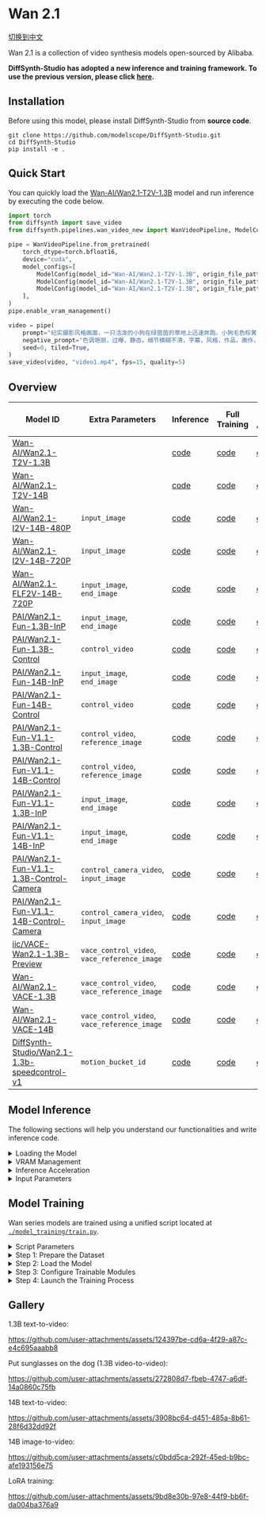 # Wan 2.1

[切换到中文](./README_zh.md)

Wan 2.1 is a collection of video synthesis models open-sourced by Alibaba.

**DiffSynth-Studio has adopted a new inference and training framework. To use the previous version, please click [here](https://github.com/modelscope/DiffSynth-Studio/tree/3edf3583b1f08944cee837b94d9f84d669c2729c).**

## Installation

Before using this model, please install DiffSynth-Studio from **source code**.

```shell
git clone https://github.com/modelscope/DiffSynth-Studio.git
cd DiffSynth-Studio
pip install -e .
```

## Quick Start

You can quickly load the [Wan-AI/Wan2.1-T2V-1.3B](https://www.modelscope.cn/models/Wan-AI/Wan2.1-T2V-1.3B) model and run inference by executing the code below.

```python
import torch
from diffsynth import save_video
from diffsynth.pipelines.wan_video_new import WanVideoPipeline, ModelConfig

pipe = WanVideoPipeline.from_pretrained(
    torch_dtype=torch.bfloat16,
    device="cuda",
    model_configs=[
        ModelConfig(model_id="Wan-AI/Wan2.1-T2V-1.3B", origin_file_pattern="diffusion_pytorch_model*.safetensors", offload_device="cpu"),
        ModelConfig(model_id="Wan-AI/Wan2.1-T2V-1.3B", origin_file_pattern="models_t5_umt5-xxl-enc-bf16.pth", offload_device="cpu"),
        ModelConfig(model_id="Wan-AI/Wan2.1-T2V-1.3B", origin_file_pattern="Wan2.1_VAE.pth", offload_device="cpu"),
    ],
)
pipe.enable_vram_management()

video = pipe(
    prompt="纪实摄影风格画面，一只活泼的小狗在绿茵茵的草地上迅速奔跑。小狗毛色棕黄，两只耳朵立起，神情专注而欢快。阳光洒在它身上，使得毛发看上去格外柔软而闪亮。背景是一片开阔的草地，偶尔点缀着几朵野花，远处隐约可见蓝天和几片白云。透视感鲜明，捕捉小狗奔跑时的动感和四周草地的生机。中景侧面移动视角。",
    negative_prompt="色调艳丽，过曝，静态，细节模糊不清，字幕，风格，作品，画作，画面，静止，整体发灰，最差质量，低质量，JPEG压缩残留，丑陋的，残缺的，多余的手指，画得不好的手部，画得不好的脸部，畸形的，毁容的，形态畸形的肢体，手指融合，静止不动的画面，杂乱的背景，三条腿，背景人很多，倒着走",
    seed=0, tiled=True,
)
save_video(video, "video1.mp4", fps=15, quality=5)
```

## Overview

| Model ID | Extra Parameters | Inference | Full Training | Full Training Validation | LoRA Training | LoRA Training Validation |
|-|-|-|-|-|-|-|
|[Wan-AI/Wan2.1-T2V-1.3B](https://modelscope.cn/models/Wan-AI/Wan2.1-T2V-1.3B)||[code](./model_inference/Wan2.1-T2V-1.3B.py)|[code](./model_training/full/Wan2.1-T2V-1.3B.sh)|[code](./model_training/validate_full/Wan2.1-T2V-1.3B.py)|[code](./model_training/lora/Wan2.1-T2V-1.3B.sh)|[code](./model_training/validate_lora/Wan2.1-T2V-1.3B.py)|
|[Wan-AI/Wan2.1-T2V-14B](https://modelscope.cn/models/Wan-AI/Wan2.1-T2V-14B)||[code](./model_inference/Wan2.1-T2V-14B.py)|[code](./model_training/full/Wan2.1-T2V-14B.sh)|[code](./model_training/validate_full/Wan2.1-T2V-14B.py)|[code](./model_training/lora/Wan2.1-T2V-14B.sh)|[code](./model_training/validate_lora/Wan2.1-T2V-14B.py)|
|[Wan-AI/Wan2.1-I2V-14B-480P](https://modelscope.cn/models/Wan-AI/Wan2.1-I2V-14B-480P)|`input_image`|[code](./model_inference/Wan2.1-I2V-14B-480P.py)|[code](./model_training/full/Wan2.1-I2V-14B-480P.sh)|[code](./model_training/validate_full/Wan2.1-I2V-14B-480P.py)|[code](./model_training/lora/Wan2.1-I2V-14B-480P.sh)|[code](./model_training/validate_lora/Wan2.1-I2V-14B-480P.py)|
|[Wan-AI/Wan2.1-I2V-14B-720P](https://modelscope.cn/models/Wan-AI/Wan2.1-I2V-14B-720P)|`input_image`|[code](./model_inference/Wan2.1-I2V-14B-720P.py)|[code](./model_training/full/Wan2.1-I2V-14B-720P.sh)|[code](./model_training/validate_full/Wan2.1-I2V-14B-720P.py)|[code](./model_training/lora/Wan2.1-I2V-14B-720P.sh)|[code](./model_training/validate_lora/Wan2.1-I2V-14B-720P.py)|
|[Wan-AI/Wan2.1-FLF2V-14B-720P](https://modelscope.cn/models/Wan-AI/Wan2.1-FLF2V-14B-720P)|`input_image`, `end_image`|[code](./model_inference/Wan2.1-FLF2V-14B-720P.py)|[code](./model_training/full/Wan2.1-FLF2V-14B-720P.sh)|[code](./model_training/validate_full/Wan2.1-FLF2V-14B-720P.py)|[code](./model_training/lora/Wan2.1-FLF2V-14B-720P.sh)|[code](./model_training/validate_lora/Wan2.1-FLF2V-14B-720P.py)|
|[PAI/Wan2.1-Fun-1.3B-InP](https://modelscope.cn/models/PAI/Wan2.1-Fun-1.3B-InP)|`input_image`, `end_image`|[code](./model_inference/Wan2.1-Fun-1.3B-InP.py)|[code](./model_training/full/Wan2.1-Fun-1.3B-InP.sh)|[code](./model_training/validate_full/Wan2.1-Fun-1.3B-InP.py)|[code](./model_training/lora/Wan2.1-Fun-1.3B-InP.sh)|[code](./model_training/validate_lora/Wan2.1-Fun-1.3B-InP.py)|
|[PAI/Wan2.1-Fun-1.3B-Control](https://modelscope.cn/models/PAI/Wan2.1-Fun-1.3B-Control)|`control_video`|[code](./model_inference/Wan2.1-Fun-1.3B-Control.py)|[code](./model_training/full/Wan2.1-Fun-1.3B-Control.sh)|[code](./model_training/validate_full/Wan2.1-Fun-1.3B-Control.py)|[code](./model_training/lora/Wan2.1-Fun-1.3B-Control.sh)|[code](./model_training/validate_lora/Wan2.1-Fun-1.3B-Control.py)|
|[PAI/Wan2.1-Fun-14B-InP](https://modelscope.cn/models/PAI/Wan2.1-Fun-14B-InP)|`input_image`, `end_image`|[code](./model_inference/Wan2.1-Fun-14B-InP.py)|[code](./model_training/full/Wan2.1-Fun-14B-InP.sh)|[code](./model_training/validate_full/Wan2.1-Fun-14B-InP.py)|[code](./model_training/lora/Wan2.1-Fun-14B-InP.sh)|[code](./model_training/validate_lora/Wan2.1-Fun-14B-InP.py)|
|[PAI/Wan2.1-Fun-14B-Control](https://modelscope.cn/models/PAI/Wan2.1-Fun-14B-Control)|`control_video`|[code](./model_inference/Wan2.1-Fun-14B-Control.py)|[code](./model_training/full/Wan2.1-Fun-14B-Control.sh)|[code](./model_training/validate_full/Wan2.1-Fun-14B-Control.py)|[code](./model_training/lora/Wan2.1-Fun-14B-Control.sh)|[code](./model_training/validate_lora/Wan2.1-Fun-14B-Control.py)|
|[PAI/Wan2.1-Fun-V1.1-1.3B-Control](https://modelscope.cn/models/PAI/Wan2.1-Fun-V1.1-1.3B-Control)|`control_video`, `reference_image`|[code](./model_inference/Wan2.1-Fun-V1.1-1.3B-Control.py)|[code](./model_training/full/Wan2.1-Fun-V1.1-1.3B-Control.sh)|[code](./model_training/validate_full/Wan2.1-Fun-V1.1-1.3B-Control.py)|[code](./model_training/lora/Wan2.1-Fun-V1.1-1.3B-Control.sh)|[code](./model_training/validate_lora/Wan2.1-Fun-V1.1-1.3B-Control.py)|
|[PAI/Wan2.1-Fun-V1.1-14B-Control](https://modelscope.cn/models/PAI/Wan2.1-Fun-V1.1-14B-Control)|`control_video`, `reference_image`|[code](./model_inference/Wan2.1-Fun-V1.1-14B-Control.py)|[code](./model_training/full/Wan2.1-Fun-V1.1-14B-Control.sh)|[code](./model_training/validate_full/Wan2.1-Fun-V1.1-14B-Control.py)|[code](./model_training/lora/Wan2.1-Fun-V1.1-14B-Control.sh)|[code](./model_training/validate_lora/Wan2.1-Fun-V1.1-14B-Control.py)|
|[PAI/Wan2.1-Fun-V1.1-1.3B-InP](https://modelscope.cn/models/PAI/Wan2.1-Fun-V1.1-1.3B-InP)|`input_image`, `end_image`|[code](./model_inference/Wan2.1-Fun-V1.1-1.3B-InP.py)|[code](./model_training/full/Wan2.1-Fun-V1.1-1.3B-InP.sh)|[code](./model_training/validate_full/Wan2.1-Fun-V1.1-1.3B-InP.py)|[code](./model_training/lora/Wan2.1-Fun-V1.1-1.3B-InP.sh)|[code](./model_training/validate_lora/Wan2.1-Fun-V1.1-1.3B-InP.py)|
|[PAI/Wan2.1-Fun-V1.1-14B-InP](https://modelscope.cn/models/PAI/Wan2.1-Fun-V1.1-14B-InP)|`input_image`, `end_image`|[code](./model_inference/Wan2.1-Fun-V1.1-14B-InP.py)|[code](./model_training/full/Wan2.1-Fun-V1.1-14B-InP.sh)|[code](./model_training/validate_full/Wan2.1-Fun-V1.1-14B-InP.py)|[code](./model_training/lora/Wan2.1-Fun-V1.1-14B-InP.sh)|[code](./model_training/validate_lora/Wan2.1-Fun-V1.1-14B-InP.py)|
|[PAI/Wan2.1-Fun-V1.1-1.3B-Control-Camera](https://modelscope.cn/models/PAI/Wan2.1-Fun-V1.1-1.3B-Control-Camera)|`control_camera_video`, `input_image`|[code](./model_inference/Wan2.1-Fun-V1.1-1.3B-Control-Camera.py)|[code](./model_training/full/Wan2.1-Fun-V1.1-1.3B-Control-Camera.sh)|[code](./model_training/validate_full/Wan2.1-Fun-V1.1-1.3B-Control-Camera.py)|[code](./model_training/lora/Wan2.1-Fun-V1.1-1.3B-Control-Camera.sh)|[code](./model_training/validate_lora/Wan2.1-Fun-V1.1-1.3B-Control-Camera.py)|
|[PAI/Wan2.1-Fun-V1.1-14B-Control-Camera](https://modelscope.cn/models/PAI/Wan2.1-Fun-V1.1-14B-Control-Camera)|`control_camera_video`, `input_image`|[code](./model_inference/Wan2.1-Fun-V1.1-14B-Control-Camera.py)|[code](./model_training/full/Wan2.1-Fun-V1.1-14B-Control-Camera.sh)|[code](./model_training/validate_full/Wan2.1-Fun-V1.1-14B-Control-Camera.py)|[code](./model_training/lora/Wan2.1-Fun-V1.1-14B-Control-Camera.sh)|[code](./model_training/validate_lora/Wan2.1-Fun-V1.1-14B-Control-Camera.py)|
|[iic/VACE-Wan2.1-1.3B-Preview](https://modelscope.cn/models/iic/VACE-Wan2.1-1.3B-Preview)|`vace_control_video`, `vace_reference_image`|[code](./model_inference/Wan2.1-VACE-1.3B-Preview.py)|[code](./model_training/full/Wan2.1-VACE-1.3B-Preview.sh)|[code](./model_training/validate_full/Wan2.1-VACE-1.3B-Preview.py)|[code](./model_training/lora/Wan2.1-VACE-1.3B-Preview.sh)|[code](./model_training/validate_lora/Wan2.1-VACE-1.3B-Preview.py)|
|[Wan-AI/Wan2.1-VACE-1.3B](https://modelscope.cn/models/Wan-AI/Wan2.1-VACE-1.3B)|`vace_control_video`, `vace_reference_image`|[code](./model_inference/Wan2.1-VACE-1.3B.py)|[code](./model_training/full/Wan2.1-VACE-1.3B.sh)|[code](./model_training/validate_full/Wan2.1-VACE-1.3B.py)|[code](./model_training/lora/Wan2.1-VACE-1.3B.sh)|[code](./model_training/validate_lora/Wan2.1-VACE-1.3B.py)|
|[Wan-AI/Wan2.1-VACE-14B](https://modelscope.cn/models/Wan-AI/Wan2.1-VACE-14B)|`vace_control_video`, `vace_reference_image`|[code](./model_inference/Wan2.1-VACE-14B.py)|[code](./model_training/full/Wan2.1-VACE-14B.sh)|[code](./model_training/validate_full/Wan2.1-VACE-14B.py)|[code](./model_training/lora/Wan2.1-VACE-14B.sh)|[code](./model_training/validate_lora/Wan2.1-VACE-14B.py)|
|[DiffSynth-Studio/Wan2.1-1.3b-speedcontrol-v1](https://modelscope.cn/models/DiffSynth-Studio/Wan2.1-1.3b-speedcontrol-v1)|`motion_bucket_id`|[code](./model_inference/Wan2.1-1.3b-speedcontrol-v1.py)|[code](./model_training/full/Wan2.1-1.3b-speedcontrol-v1.sh)|[code](./model_training/validate_full/Wan2.1-1.3b-speedcontrol-v1.py)|[code](./model_training/lora/Wan2.1-1.3b-speedcontrol-v1.sh)|[code](./model_training/validate_lora/Wan2.1-1.3b-speedcontrol-v1.py)|


## Model Inference

The following sections will help you understand our functionalities and write inference code.

<details>

<summary>Loading the Model</summary>

The model is loaded using `from_pretrained`:

```python
import torch
from diffsynth.pipelines.wan_video_new import WanVideoPipeline, ModelConfig

pipe = WanVideoPipeline.from_pretrained(
    torch_dtype=torch.bfloat16,
    device="cuda",
    model_configs=[
        ModelConfig(model_id="Wan-AI/Wan2.1-T2V-1.3B", origin_file_pattern="diffusion_pytorch_model*.safetensors"),
        ModelConfig(model_id="Wan-AI/Wan2.1-T2V-1.3B", origin_file_pattern="models_t5_umt5-xxl-enc-bf16.pth"),
        ModelConfig(model_id="Wan-AI/Wan2.1-T2V-1.3B", origin_file_pattern="Wan2.1_VAE.pth"),
    ],
)
```

Here, `torch_dtype` and `device` specify the computation precision and device respectively. The `model_configs` can be used to configure model paths in various ways:

* Downloading the model from [ModelScope](https://modelscope.cn/) and loading it. In this case, both `model_id` and `origin_file_pattern` need to be specified, for example:

```python
ModelConfig(model_id="Wan-AI/Wan2.1-T2V-1.3B", origin_file_pattern="diffusion_pytorch_model*.safetensors")
```

* Loading the model from a local file path. In this case, the `path` parameter needs to be specified, for example:

```python
ModelConfig(path="models/Wan-AI/Wan2.1-T2V-1.3B/diffusion_pytorch_model.safetensors")
```

For models that are loaded from multiple files, simply use a list, for example:

```python
ModelConfig(path=[
    "models/Wan-AI/Wan2.1-T2V-14B/diffusion_pytorch_model-00001-of-00006.safetensors",
    "models/Wan-AI/Wan2.1-T2V-14B/diffusion_pytorch_model-00002-of-00006.safetensors",
    "models/Wan-AI/Wan2.1-T2V-14B/diffusion_pytorch_model-00003-of-00006.safetensors",
    "models/Wan-AI/Wan2.1-T2V-14B/diffusion_pytorch_model-00004-of-00006.safetensors",
    "models/Wan-AI/Wan2.1-T2V-14B/diffusion_pytorch_model-00005-of-00006.safetensors",
    "models/Wan-AI/Wan2.1-T2V-14B/diffusion_pytorch_model-00006-of-00006.safetensors",
])
```

The `ModelConfig` function provides additional parameters to control the behavior during model loading:

* `local_model_path`: Path where downloaded models are saved. Default value is `"./models"`.
* `skip_download`: Whether to skip downloading models. Default value is `False`. When your network cannot access [ModelScope](https://modelscope.cn/), manually download the necessary files and set this to `True`.

The `from_pretrained` function provides additional parameters to control the behavior during model loading:

* `tokenizer_config`: Path to the tokenizer of the Wan model. Default value is `ModelConfig(model_id="Wan-AI/Wan2.1-T2V-1.3B", origin_file_pattern="google/*")`.
* `redirect_common_files`: Whether to redirect duplicate model files. Default value is `True`. Since the Wan series models include multiple base models, some modules like text encoder are shared across these models. To avoid redundant downloads, we redirect the model paths.
* `use_usp`: Whether to enable Unified Sequence Parallel. Default value is `False`. Used for multi-GPU parallel inference.

</details>

<details>

<summary>VRAM Management</summary>

DiffSynth-Studio provides fine-grained VRAM management for the Wan model, allowing it to run on devices with limited VRAM. You can enable offloading functionality via the following code, which moves parts of the model to system memory on devices with limited VRAM:

```python
pipe = WanVideoPipeline.from_pretrained(
    torch_dtype=torch.bfloat16,
    device="cuda",
    model_configs=[
        ModelConfig(model_id="Wan-AI/Wan2.1-T2V-1.3B", origin_file_pattern="diffusion_pytorch_model*.safetensors", offload_device="cpu"),
        ModelConfig(model_id="Wan-AI/Wan2.1-T2V-1.3B", origin_file_pattern="models_t5_umt5-xxl-enc-bf16.pth", offload_device="cpu"),
        ModelConfig(model_id="Wan-AI/Wan2.1-T2V-1.3B", origin_file_pattern="Wan2.1_VAE.pth", offload_device="cpu"),
    ],
)
pipe.enable_vram_management()
```

FP8 quantization is also supported:

```python
pipe = WanVideoPipeline.from_pretrained(
    torch_dtype=torch.bfloat16,
    device="cuda",
    model_configs=[
        ModelConfig(model_id="Wan-AI/Wan2.1-T2V-1.3B", origin_file_pattern="diffusion_pytorch_model*.safetensors", offload_dtype=torch.float8_e4m3fn),
        ModelConfig(model_id="Wan-AI/Wan2.1-T2V-1.3B", origin_file_pattern="models_t5_umt5-xxl-enc-bf16.pth", offload_dtype=torch.float8_e4m3fn),
        ModelConfig(model_id="Wan-AI/Wan2.1-T2V-1.3B", origin_file_pattern="Wan2.1_VAE.pth", offload_dtype=torch.float8_e4m3fn),
    ],
)
pipe.enable_vram_management()
```

Both FP8 quantization and offloading can be enabled simultaneously:

```python
pipe = WanVideoPipeline.from_pretrained(
    torch_dtype=torch.bfloat16,
    device="cuda",
    model_configs=[
        ModelConfig(model_id="Wan-AI/Wan2.1-T2V-1.3B", origin_file_pattern="diffusion_pytorch_model*.safetensors", offload_device="cpu", offload_dtype=torch.float8_e4m3fn),
        ModelConfig(model_id="Wan-AI/Wan2.1-T2V-1.3B", origin_file_pattern="models_t5_umt5-xxl-enc-bf16.pth", offload_device="cpu", offload_dtype=torch.float8_e4m3fn),
        ModelConfig(model_id="Wan-AI/Wan2.1-T2V-1.3B", origin_file_pattern="Wan2.1_VAE.pth", offload_device="cpu", offload_dtype=torch.float8_e4m3fn),
    ],
)
pipe.enable_vram_management()
```

FP8 quantization significantly reduces VRAM usage but does not accelerate computations. Some models may experience issues such as blurry, torn, or distorted outputs due to insufficient precision when using FP8 quantization. Use FP8 quantization with caution.

After enabling VRAM management, the framework will automatically decide the VRAM strategy based on available GPU memory. The `enable_vram_management` function has the following parameters to manually control the VRAM strategy:

* `vram_limit`: VRAM usage limit in GB. By default, it uses all free VRAM on the device. Note that this is not an absolute limit. If the set VRAM is not enough but more VRAM is actually available, the model will run with minimal VRAM usage. Setting it to 0 achieves the theoretical minimum VRAM usage.
* `vram_buffer`: VRAM buffer size in GB. Default is 0.5GB. A buffer is needed because larger neural network layers may use more VRAM than expected during loading. The optimal value is the VRAM used by the largest layer in the model.
* `num_persistent_param_in_dit`: Number of parameters in the DiT model that stay in VRAM. Default is no limit. We plan to remove this parameter in the future. Do not rely on it.

</details>

<details>

<summary>Inference Acceleration</summary>

Wan supports multiple acceleration techniques, including:

* **Efficient attention implementations**: If any of these attention implementations are installed in your Python environment, they will be automatically enabled in the following priority:
    * [Flash Attention 3](https://github.com/Dao-AILab/flash-attention)  
    * [Flash Attention 2](https://github.com/Dao-AILab/flash-attention)  
    * [Sage Attention](https://github.com/thu-ml/SageAttention)  
    * [torch SDPA](https://pytorch.org/docs/stable/generated/torch.nn.functional.scaled_dot_product_attention.html)   (default setting; we recommend installing `torch>=2.5.0`)
* **Unified Sequence Parallel**: Sequence parallelism based on [xDiT](https://github.com/xdit-project/xDiT). Please refer to [this example](./acceleration/unified_sequence_parallel.py), and run it using the command: 

```shell
pip install "xfuser[flash-attn]>=0.4.3"
torchrun --standalone --nproc_per_node=8 examples/wanvideo/acceleration/unified_sequence_parallel.py
```

* **TeaCache**: Acceleration technique [TeaCache](https://github.com/ali-vilab/TeaCache). Please refer to [this example](./acceleration/teacache.py).

</details>


<details>

<summary>Input Parameters</summary>

The pipeline accepts the following input parameters during inference:

* `prompt`: Prompt describing the content to appear in the video.
* `negative_prompt`: Negative prompt describing content that should not appear in the video. Default is `""`.
* `input_image`: Input image, applicable for image-to-video models such as [`Wan-AI/Wan2.1-I2V-14B-480P`](https://modelscope.cn/models/Wan-AI/Wan2.1-I2V-14B-480P) and [`PAI/Wan2.1-Fun-1.3B-InP`](https://modelscope.cn/models/PAI/Wan2.1-Fun-1.3B-InP), as well as first-and-last-frame models like [`Wan-AI/Wan2.1-FLF2V-14B-720P`](Wan-AI/Wan2.1-FLF2V-14B-720P).
* `end_image`: End frame, applicable for first-and-last-frame models such as [`Wan-AI/Wan2.1-FLF2V-14B-720P`](Wan-AI/Wan2.1-FLF2V-14B-720P).
* `input_video`: Input video used for video-to-video generation. Applicable to any Wan series model and must be used together with `denoising_strength`.
* `denoising_strength`: Denoising strength in range [0, 1]. A smaller value results in a video closer to `input_video`.
* `control_video`: Control video, applicable to Wan models with control capabilities such as [`PAI/Wan2.1-Fun-1.3B-Control`](https://modelscope.cn/models/PAI/Wan2.1-Fun-1.3B-Control).  
* `reference_image`: Reference image, applicable to Wan models supporting reference images such as [`PAI/Wan2.1-Fun-V1.1-1.3B-Control`](https://modelscope.cn/models/PAI/Wan2.1-Fun-V1.1-1.3B-Control).  
* `camera_control_direction`: Camera control direction, optional values are "Left", "Right", "Up", "Down", "LeftUp", "LeftDown", "RightUp", "RightDown". Applicable to Camera-Control models, such as [PAI/Wan2.1-Fun-V1.1-14B-Control-Camera](https://www.modelscope.cn/models/PAI/Wan2.1-Fun-V1.1-14B-Control-Camera).  
* `camera_control_speed`: Camera control speed. Applicable to Camera-Control models, such as [PAI/Wan2.1-Fun-V1.1-14B-Control-Camera](https://www.modelscope.cn/models/PAI/Wan2.1-Fun-V1.1-14B-Control-Camera).  
* `camera_control_origin`: Origin coordinate of the camera control sequence. Please refer to the [original paper](https://arxiv.org/pdf/2404.02101) for proper configuration. Applicable to Camera-Control models, such as [PAI/Wan2.1-Fun-V1.1-14B-Control-Camera](https://www.modelscope.cn/models/PAI/Wan2.1-Fun-V1.1-14B-Control-Camera).
* `vace_video`: Input video for VACE models, applicable to the VACE series such as [`iic/VACE-Wan2.1-1.3B-Preview`](https://modelscope.cn/models/iic/VACE-Wan2.1-1.3B-Preview).  
* `vace_video_mask`: Mask video for VACE models, applicable to the VACE series such as [`iic/VACE-Wan2.1-1.3B-Preview`](https://modelscope.cn/models/iic/VACE-Wan2.1-1.3B-Preview).  
* `vace_reference_image`: Reference image for VACE models, applicable to the VACE series such as [`iic/VACE-Wan2.1-1.3B-Preview`](https://modelscope.cn/models/iic/VACE-Wan2.1-1.3B-Preview).  
* `vace_scale`: Influence of the VACE model on the base model, default is 1. Higher values increase control strength but may lead to visual artifacts or breakdowns.
* `seed`: Random seed. Default is `None`, meaning fully random.
* `rand_device`: Device used to generate random Gaussian noise matrix. Default is `"cpu"`. When set to `"cuda"`, different GPUs may produce different generation results.
* `height`: Frame height, default is 480. Must be a multiple of 16; if not, it will be rounded up.
* `width`: Frame width, default is 832. Must be a multiple of 16; if not, it will be rounded up.
* `num_frames`: Number of frames, default is 81. Must be a multiple of 4 plus 1; if not, it will be rounded up, minimum is 1.
* `cfg_scale`: Classifier-free guidance scale, default is 5. Higher values increase adherence to the prompt but may cause visual artifacts.
* `cfg_merge`: Whether to merge both sides of classifier-free guidance for unified inference. Default is `False`. This parameter currently only works for basic text-to-video and image-to-video models.
* `num_inference_steps`: Number of inference steps, default is 50.
* `sigma_shift`: Parameter from Rectified Flow theory, default is 5. Higher values make the model stay longer at the initial denoising stage. Increasing this may improve video quality but may also cause inconsistency between generated videos and training data due to deviation from training behavior.
* `motion_bucket_id`: Motion intensity, range [0, 100], applicable to motion control modules such as [`DiffSynth-Studio/Wan2.1-1.3b-speedcontrol-v1`](https://modelscope.cn/models/DiffSynth-Studio/Wan2.1-1.3b-speedcontrol-v1). Larger values indicate more intense motion.  
* `tiled`: Whether to enable tiled VAE inference, default is `False`. Setting to `True` significantly reduces VRAM usage during VAE encoding/decoding but introduces small errors and slightly increases inference time.
* `tile_size`: Tile size during VAE encoding/decoding, default is (30, 52), only effective when `tiled=True`.
* `tile_stride`: Stride of tiles during VAE encoding/decoding, default is (15, 26), only effective when `tiled=True`. Must be less than or equal to `tile_size`.
* `sliding_window_size`: Sliding window size for DiT part. Experimental feature, effects are unstable.
* `sliding_window_stride`: Sliding window stride for DiT part. Experimental feature, effects are unstable.
* `tea_cache_l1_thresh`: Threshold for TeaCache. Larger values result in faster speed but lower quality. Note that after enabling TeaCache, the inference speed is not uniform, so the remaining time shown on the progress bar becomes inaccurate.
* `tea_cache_model_id`: TeaCache parameter template, options include `"Wan2.1-T2V-1.3B"`, `"Wan2.1-T2V-14B"`, `"Wan2.1-I2V-14B-480P"`, `"Wan2.1-I2V-14B-720P"`.
* `progress_bar_cmd`: Progress bar implementation, default is `tqdm.tqdm`. You can set it to `lambda x:x` to disable the progress bar.

</details>

## Model Training

Wan series models are trained using a unified script located at [`./model_training/train.py`](./model_training/train.py).

<details>

<summary>Script Parameters</summary>

The script includes the following parameters:

* Dataset
  * `--dataset_base_path`: Base path of the dataset.
  * `--dataset_metadata_path`: Path to the metadata file of the dataset.
  * `--height`: Height of images or videos. Leave `height` and `width` empty to enable dynamic resolution.
  * `--width`: Width of images or videos. Leave `height` and `width` empty to enable dynamic resolution.
  * `--num_frames`: Number of frames per video. Frames are sampled from the video prefix.
  * `--data_file_keys`: Data file keys in the metadata. Comma-separated.
  * `--dataset_repeat`: Number of times to repeat the dataset per epoch.
* Models
  * `--model_paths`: Paths to load models. In JSON format.
  * `--model_id_with_origin_paths`: Model ID with origin paths, e.g., Wan-AI/Wan2.1-T2V-1.3B:diffusion_pytorch_model*.safetensors. Comma-separated.
* Training
  * `--learning_rate`: Learning rate.
  * `--num_epochs`: Number of epochs.
  * `--output_path`: Output save path.
  * `--remove_prefix_in_ckpt`: Remove prefix in ckpt.
* Trainable Modules
  * `--trainable_models`: Models to train, e.g., dit, vae, text_encoder.
  * `--lora_base_model`: Which model LoRA is added to.
  * `--lora_target_modules`: Which layers LoRA is added to.
  * `--lora_rank`: Rank of LoRA.
* Extra Inputs
  * `--extra_inputs`: Additional model inputs, comma-separated.
* VRAM Management
  * `--use_gradient_checkpointing_offload`: Whether to offload gradient checkpointing to CPU memory.

Additionally, the training framework is built upon [`accelerate`](https://huggingface.co/docs/accelerate/index). Before starting training, run `accelerate config` to configure GPU-related parameters. For certain training scripts (e.g., full fine-tuning of 14B models), we provide recommended `accelerate` configuration files, which can be found in the corresponding training scripts.

</details>


<details>

<summary>Step 1: Prepare the Dataset</summary>

The dataset consists of a series of files. We recommend organizing your dataset as follows:

```
data/example_video_dataset/
├── metadata.csv
├── video1.mp4
└── video2.mp4
```

Here, `video1.mp4` and `video2.mp4` are training video files, and `metadata.csv` is the metadata list, for example:

```
video,prompt
video1.mp4,"from sunset to night, a small town, light, house, river"
video2.mp4,"a dog is running"
```

We have prepared a sample video dataset to help you test. You can download it using the following command:

```shell
modelscope download --dataset DiffSynth-Studio/example_video_dataset --local_dir ./data/example_video_dataset
```

The dataset supports mixed training of videos and images. Supported video formats include `"mp4", "avi", "mov", "wmv", "mkv", "flv", "webm"`, and supported image formats include `"jpg", "jpeg", "png", "webp"`.

The resolution of videos can be controlled via script parameters `--height`, `--width`, and `--num_frames`. For each video, the first `num_frames` frames will be used for training; therefore, an error will occur if the video length is less than `num_frames`. Image files will be treated as single-frame videos. When both `--height` and `--width` are left empty, dynamic resolution will be enabled, meaning training will use the actual resolution of each video or image in the dataset.

**We strongly recommend using fixed-resolution training and avoiding mixing images and videos in the same dataset due to load balancing issues in multi-GPU training.**

When the model requires additional inputs, such as the `control_video` needed by control-capable models like [`PAI/Wan2.1-Fun-1.3B-Control`](https://modelscope.cn/models/PAI/Wan2.1-Fun-1.3B-Control), please add corresponding columns in the metadata file, for example:

```
video,prompt,control_video
video1.mp4,"from sunset to night, a small town, light, house, river",video1_softedge.mp4
```

If additional inputs contain video or image files, their column names need to be specified in the `--data_file_keys` parameter. The default value of this parameter is `"image,video"`, meaning it parses columns named `image` and `video`. You can extend this list based on the additional input requirements, for example: `--data_file_keys "image,video,control_video"`, and also enable `--input_contains_control_video`.

</details>


<details>

<summary>Step 2: Load the Model</summary>

Similar to the model loading logic during inference, you can configure the model to be loaded directly via its model ID. For instance, during inference we load the model using:

```python
model_configs=[
    ModelConfig(model_id="Wan-AI/Wan2.1-T2V-14B", origin_file_pattern="diffusion_pytorch_model*.safetensors"),
    ModelConfig(model_id="Wan-AI/Wan2.1-T2V-14B", origin_file_pattern="models_t5_umt5-xxl-enc-bf16.pth"),
    ModelConfig(model_id="Wan-AI/Wan2.1-T2V-14B", origin_file_pattern="Wan2.1_VAE.pth"),
]
```

During training, simply use the following parameter to load the corresponding model:

```shell
--model_id_with_origin_paths "Wan-AI/Wan2.1-T2V-1.3B:diffusion_pytorch_model*.safetensors,Wan-AI/Wan2.1-T2V-1.3B:models_t5_umt5-xxl-enc-bf16.pth,Wan-AI/Wan2.1-T2V-1.3B:Wan2.1_VAE.pth"
```

If you want to load the model from local files, for example during inference:

```python
model_configs=[
    ModelConfig(path=[
        "models/Wan-AI/Wan2.1-T2V-14B/diffusion_pytorch_model-00001-of-00006.safetensors",
        "models/Wan-AI/Wan2.1-T2V-14B/diffusion_pytorch_model-00002-of-00006.safetensors",
        "models/Wan-AI/Wan2.1-T2V-14B/diffusion_pytorch_model-00003-of-00006.safetensors",
        "models/Wan-AI/Wan2.1-T2V-14B/diffusion_pytorch_model-00004-of-00006.safetensors",
        "models/Wan-AI/Wan2.1-T2V-14B/diffusion_pytorch_model-00005-of-00006.safetensors",
        "models/Wan-AI/Wan2.1-T2V-14B/diffusion_pytorch_model-00006-of-00006.safetensors",
    ]),
    ModelConfig(path="models/Wan-AI/Wan2.1-T2V-14B/models_t5_umt5-xxl-enc-bf16.pth"),
    ModelConfig(path="models/Wan-AI/Wan2.1-T2V-14B/Wan2.1_VAE.pth"),
]
```

Then during training, set the parameter as:

```shell
--model_paths '[
    [
        "models/Wan-AI/Wan2.1-T2V-14B/diffusion_pytorch_model-00001-of-00006.safetensors",
        "models/Wan-AI/Wan2.1-T2V-14B/diffusion_pytorch_model-00002-of-00006.safetensors",
        "models/Wan-AI/Wan2.1-T2V-14B/diffusion_pytorch_model-00003-of-00006.safetensors",
        "models/Wan-AI/Wan2.1-T2V-14B/diffusion_pytorch_model-00004-of-00006.safetensors",
        "models/Wan-AI/Wan2.1-T2V-14B/diffusion_pytorch_model-00005-of-00006.safetensors",
        "models/Wan-AI/Wan2.1-T2V-14B/diffusion_pytorch_model-00006-of-00006.safetensors"
    ],
    "models/Wan-AI/Wan2.1-T2V-14B/models_t5_umt5-xxl-enc-bf16.pth",
    "models/Wan-AI/Wan2.1-T2V-14B/Wan2.1_VAE.pth"
]' \
```

</details>


<details>

<summary>Step 3: Configure Trainable Modules</summary>

The training framework supports full fine-tuning of base models or LoRA-based training. Here are some examples:

* Full fine-tuning of the DiT module: `--trainable_models dit`
* Training a LoRA model for the DiT module: `--lora_base_model dit --lora_target_modules "q,k,v,o,ffn.0,ffn.2" --lora_rank 32`
* Training both a LoRA model for DiT and the Motion Controller (yes, you can train such advanced structures): `--trainable_models motion_controller --lora_base_model dit --lora_target_modules "q,k,v,o,ffn.0,ffn.2" --lora_rank 32`

Additionally, since multiple modules (text encoder, dit, vae) are loaded in the training script, you need to remove prefixes when saving model files. For example, when fully fine-tuning the DiT module or training a LoRA version of DiT, please set `--remove_prefix_in_ckpt pipe.dit.`

</details>


<details>

<summary>Step 4: Launch the Training Process</summary>

We have prepared training commands for each model. Please refer to the table at the beginning of this document.

Note that full fine-tuning of the 14B model requires 8 GPUs, each with at least 80GB VRAM. During full fine-tuning of these 14B models, you must install `deepspeed` (`pip install deepspeed`). We have provided recommended [configuration files](./model_training/full/accelerate_config_14B.yaml), which will be loaded automatically in the corresponding training scripts. These scripts have been tested on 8*A100.

The default video resolution in the training script is `480*832*81`. Increasing the resolution may cause out-of-memory errors. To reduce VRAM usage, add the parameter `--use_gradient_checkpointing_offload`.

</details>

## Gallery

1.3B text-to-video:

https://github.com/user-attachments/assets/124397be-cd6a-4f29-a87c-e4c695aaabb8

Put sunglasses on the dog (1.3B video-to-video):

https://github.com/user-attachments/assets/272808d7-fbeb-4747-a6df-14a0860c75fb

14B text-to-video:

https://github.com/user-attachments/assets/3908bc64-d451-485a-8b61-28f6d32dd92f

14B image-to-video:

https://github.com/user-attachments/assets/c0bdd5ca-292f-45ed-b9bc-afe193156e75

LoRA training:

https://github.com/user-attachments/assets/9bd8e30b-97e8-44f9-bb6f-da004ba376a9
